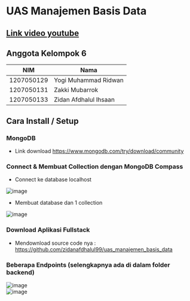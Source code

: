 # UAS Manajemen Basis Data
## [Link video youtube](https://youtu.be/xKg8QuL8YxI)
## Anggota Kelompok 6
|NIM|Nama|
|--|--|
|1207050129|Yogi Muhammad Ridwan|
|1207050131|Zakki Mubarrok|
|1207050133|Zidan Afdhalul Ihsaan|
## Cara Install / Setup
### MongoDB
- Link download  https://www.mongodb.com/try/download/community

### Connect & Membuat Collection dengan MongoDB Compass
- Connect ke database localhost

![image](https://user-images.githubusercontent.com/112912912/209100565-3fbc2f87-cc88-46b0-9f5b-1b285b835719.png)

- Membuat database dan 1 collection

![image](https://user-images.githubusercontent.com/112912912/209100712-a462f6cf-6578-416e-82e8-bf3f3621273f.png)
 
### Download Aplikasi Fullstack
- Mendownload source code nya : https://github.com/zidanafdhalul99/uas_manajemen_basis_data

### Beberapa Endpoints (selengkapnya ada di dalam folder backend)
![image](https://user-images.githubusercontent.com/112912912/209101309-f8bf93f7-2b30-415f-b78a-cb580db941b5.png)
<br>
![image](https://user-images.githubusercontent.com/112912912/209101424-8d8ced8c-08c0-4808-9203-b38d45e826f5.png)
